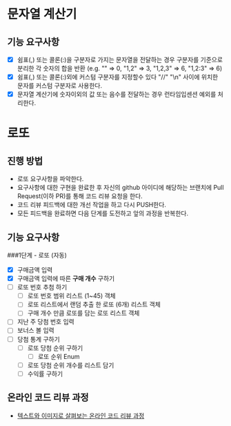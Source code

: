 # 문자열 계산기
## 기능 요구사항
* [x] 쉼표(,) 또는 콜론(:)을 구분자로 가지는 문자열을 전달하는 경우 구분자를 기준으로 분리한 각 숫자의 합을 반환 (e.g. "" => 0, "1,2" => 3, "1,2,3" => 6, "1,2:3" => 6)
* [x] 쉼표(,) 또는 콜론(:)외에 커스텀 구분자를 지정할수 있다
 "//" "\n" 사이에 위치한 문자를 커스텀 구분자로 사용한다.
* [x] 문자열 계산기에 숫자이외의 값 또는 음수를 전달하는 경우 런타임입센션 예외를 처리한다.
# 로또
## 진행 방법
* 로또 요구사항을 파악한다.
* 요구사항에 대한 구현을 완료한 후 자신의 github 아이디에 해당하는 브랜치에 Pull Request(이하 PR)를 통해 코드 리뷰 요청을 한다.
* 코드 리뷰 피드백에 대한 개선 작업을 하고 다시 PUSH한다.
* 모든 피드백을 완료하면 다음 단계를 도전하고 앞의 과정을 반복한다.

## 기능 요구사항
###1단계 - 로또 (자동)
*[x] 구매금액 입력
*[x] 구매금액 입력에 따른 <b>구매 개수</b> 구하기
*[ ] 로또 번호 추첨 하기
  *[ ] 로또 번호 범위 리스트 (1~45) 객체 
  *[ ] 로또 리스트에서 랜덤 추출 한 로또 (6개) 리스트 객체
  *[ ] 구매 개수 만큼 로또를 담는 로또 리스트 객체
*[ ] 지난 주 당첨 번호 입력
*[ ] 보너스 볼 입력
*[ ] 당첨 통계 구하기
  *[ ] 로또 당첨 순위 구하기
    *[ ] 로또 순위 Enum
  *[ ] 로또 당첨 순위 개수를 리스트 담기
  *[ ] 수익률 구하기
## 온라인 코드 리뷰 과정
* [텍스트와 이미지로 살펴보는 온라인 코드 리뷰 과정](https://github.com/next-step/nextstep-docs/tree/master/codereview)
